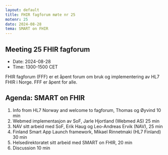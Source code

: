 ```yaml
---
layout: default
title: FHIR fagforum møte nr 25
motenr: 25
dato: 2024-08-28
tema: SMART on FHIR
---
```


## Meeting 25 FHIR fagforum

* Date: 2024-08-28  
* Time: 1300-1500 CET

FHIR fagforum (FFF) er et åpent forum om bruk og implementering av HL7 FHIR i Norge. FFF er åpent for alle.

## Agenda: SMART on FHIR

1. Info from HL7 Norway and welcome to fagforum, Thomas og Øyvind 10 min
1. Webmed implementasjon av SoF, Jarle Hjortland (Webmed AS) 25 min
1. NAV sitt arbeid med SoF, Erik Haug og Leo-Andreas Ervik (NAV), 25 min
1. Finland Smart App Launch framework, Mikael Rinnetmaki (HL7 Finland) 30 min
1. Helsedirektoratet sitt arbeid med SMART on FHIR, 20 min
1. Discussion 10 min
